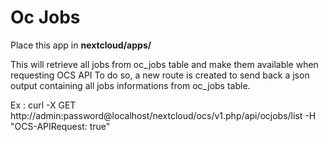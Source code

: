 # Oc Jobs
Place this app in **nextcloud/apps/**

This will retrieve all jobs from oc_jobs table and make them available when requesting OCS API
To do so, a new route is created to send back a json output containing all jobs informations from oc_jobs table.


Ex : curl -X GET http://admin:password@localhost/nextcloud/ocs/v1.php/api/ocjobs/list -H "OCS-APIRequest: true"